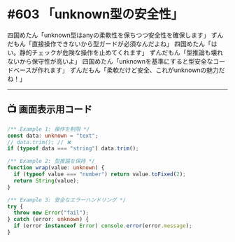 # #603 「unknown型の安全性」

四国めたん「unknown型はanyの柔軟性を保ちつつ安全性を確保します」
ずんだもん「直接操作できないから型ガードが必須なんだよね」
四国めたん「はい。静的チェックが危険な操作を止めてくれます」
ずんだもん「型推論も壊れないから保守性が高いよ」
四国めたん「unknownを基準にすると型安全なコードベースが作れます」
ずんだもん「柔軟だけど安全、これがunknownの魅力だね！」

---

## 📺 画面表示用コード

```typescript
/** Example 1: 操作を制限 */
const data: unknown = "text";
// data.trim(); // ❌
if (typeof data === "string") data.trim();

/** Example 2: 型推論を保持 */
function wrap(value: unknown) {
  if (typeof value === "number") return value.toFixed(2);
  return String(value);
}

/** Example 3: 安全なエラーハンドリング */
try {
  throw new Error("fail");
} catch (error: unknown) {
  if (error instanceof Error) console.error(error.message);
}
```
